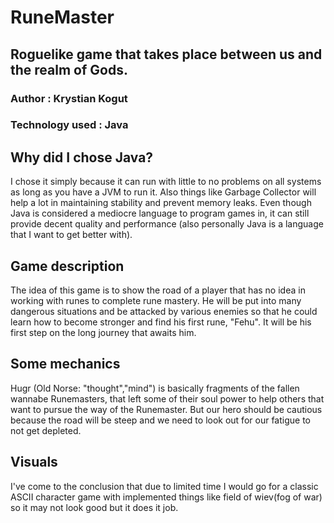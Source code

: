 # RuneMaster

## Roguelike game that takes place between us and the realm of Gods.

### Author : Krystian Kogut 

### Technology used : Java

## Why did I chose Java?
I chose it simply because it can run with little to no problems on all systems as long as you have a JVM to run it. Also things like Garbage Collector will help a lot in maintaining stability and prevent memory leaks. Even though Java is considered a mediocre language to program games in, it can still provide decent quality and performance (also personally Java is a language that I want to get better with).

## Game description
The idea of this game is to show the road of a player that has no idea in working with runes to complete rune mastery. He will be put into many dangerous situations and be attacked by various enemies so that he could learn how to become stronger and find his first rune, "Fehu".
It will be his first step on the long journey that awaits him.

## Some mechanics
Hugr (Old Norse: "thought","mind") is basically fragments of the fallen wannabe 
Runemasters, that left some of their soul power to help others that want to pursue the way of the Runemaster. But our hero should be cautious because the road will be steep and we need to look out for our fatigue to not get depleted.  

## Visuals
I've come to the conclusion that due to limited time I would go for a classic ASCII character game with implemented things like field of wiev(fog of war) so it may not look good but it does it job.